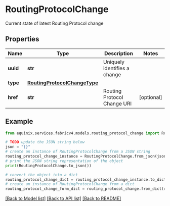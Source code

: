 # RoutingProtocolChange

Current state of latest Routing Protocol change

## Properties

Name | Type | Description | Notes
------------ | ------------- | ------------- | -------------
**uuid** | **str** | Uniquely identifies a change | 
**type** | [**RoutingProtocolChangeType**](RoutingProtocolChangeType.md) |  | 
**href** | **str** | Routing Protocol Change URI | [optional] 

## Example

```python
from equinix.services.fabricv4.models.routing_protocol_change import RoutingProtocolChange

# TODO update the JSON string below
json = "{}"
# create an instance of RoutingProtocolChange from a JSON string
routing_protocol_change_instance = RoutingProtocolChange.from_json(json)
# print the JSON string representation of the object
print(RoutingProtocolChange.to_json())

# convert the object into a dict
routing_protocol_change_dict = routing_protocol_change_instance.to_dict()
# create an instance of RoutingProtocolChange from a dict
routing_protocol_change_form_dict = routing_protocol_change.from_dict(routing_protocol_change_dict)
```
[[Back to Model list]](../README.md#documentation-for-models) [[Back to API list]](../README.md#documentation-for-api-endpoints) [[Back to README]](../README.md)


